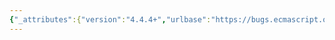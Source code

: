 ```yaml
---
{"_attributes":{"version":"4.4.4+","urlbase":"https://bugs.ecmascript.org/","maintainer":"dherman@mozilla.com"},"bug":{"bug_id":41,"creation_ts":"2011-03-02 15:50:00 -0800","short_desc":"Clean-up 'simple test harness'","delta_ts":"2014-07-17 22:52:30 -0700","product":"Test262","component":"Test Harness","version":"unspecified","rep_platform":"All","op_sys":"All","bug_status":"IN_PROGRESS","priority":"Low","bug_severity":"enhancement","everconfirmed":true,"reporter":{"uid":"dfugate","name":"Dave Fugate"},"assigned_to":{"uid":"dschaffe","name":"Dan Schaffer"},"cc":["sam.mikes","trbaker"],"long_desc":[{"commentid":92,"comment_count":0,"who":{"uid":"dfugate","name":"Dave Fugate"},"bug_when":"2011-03-02 15:50:01 -0800","thetext":"sth.js should be scrubbed with JSLint.  We really need to ensure the *official* test harness for Test262 follows best JavaScript practices, and is simple enough weakly conformant implementations can still run it."},{"commentid":93,"comment_count":1,"who":{"uid":"dfugate","name":"Dave Fugate"},"bug_when":"2011-03-02 15:50:35 -0800","thetext":"Half a day's worth of work?"},{"commentid":4078,"comment_count":2,"who":{"uid":"dschaffe","name":"Dan Schaffer"},"bug_when":"2013-05-20 08:00:25 -0700","thetext":"I'll review all of the harness files making them pass jslint.  Brackets has good jslint support."},{"commentid":9251,"comment_count":3,"who":{"uid":"sam.mikes","name":"Sam Mikes"},"bug_when":"2014-07-17 22:52:30 -0700","thetext":"I am willing to take this."}]}}
---
```

